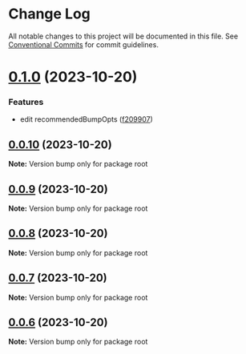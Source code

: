 # Change Log

All notable changes to this project will be documented in this file.
See [Conventional Commits](https://conventionalcommits.org) for commit guidelines.

# [0.1.0](https://github.com/HADB/emoji-prefix-commits/compare/v0.0.10...v0.1.0) (2023-10-20)


### Features

* edit recommendedBumpOpts ([f209907](https://github.com/HADB/emoji-prefix-commits/commit/f20990707344013d92799e1f4b9748f1259aa3d8))





## [0.0.10](https://github.com/HADB/emoji-prefix-commits/compare/v0.0.9...v0.0.10) (2023-10-20)

**Note:** Version bump only for package root





## [0.0.9](https://github.com/HADB/emoji-prefix-commits/compare/v0.0.8...v0.0.9) (2023-10-20)

**Note:** Version bump only for package root





## [0.0.8](https://github.com/HADB/emoji-prefix-commits/compare/v0.0.7...v0.0.8) (2023-10-20)

**Note:** Version bump only for package root





## [0.0.7](https://github.com/HADB/emoji-prefix-commits/compare/v0.0.6...v0.0.7) (2023-10-20)

**Note:** Version bump only for package root





## [0.0.6](https://github.com/HADB/emoji-prefix-commits/compare/v0.0.5...v0.0.6) (2023-10-20)

**Note:** Version bump only for package root
